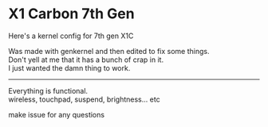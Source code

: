 # X1 Carbon 7th Gen

Here's a kernel config for 7th gen X1C

Was made with genkernel and then edited to fix some things.  
Don't yell at me that it has a bunch of crap in it.  
I just wanted the damn thing to work.

----

Everything is functional.  
wireless, touchpad, suspend, brightness... etc

make issue for any questions
